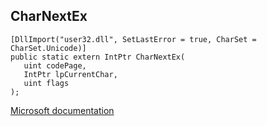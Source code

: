 ## CharNextEx

```
[DllImport("user32.dll", SetLastError = true, CharSet = CharSet.Unicode)]
public static extern IntPtr CharNextEx(
   uint codePage,
   IntPtr lpCurrentChar,
   uint flags
);
```

[Microsoft documentation](https://docs.microsoft.com/en-us/windows/win32/api/winuser/nf-winuser-charnextexw)
